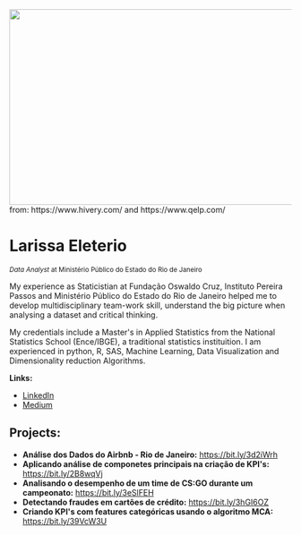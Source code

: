 <img src="https://www.qelp.com/wp-content/uploads/2018/11/sds-1-1080x6751.jpg" data-canonical-src="https://www.qelp.com/wp-content/uploads/2018/11/sds-1-1080x6751.jpg" width="800" height="350" />
                                                      from: https://www.hivery.com/ and https://www.qelp.com/


# Larissa Eleterio
<sub>*Data Analyst* at Ministério Público do Estado do Rio de Janeiro</sub>

My experience as Staticistian at Fundação Oswaldo Cruz, Instituto Pereira Passos and Ministério Público do Estado do Rio de Janeiro helped me to develop multidisciplinary team-work skill, understand the big picture when analysing a dataset and critical thinking.

My credentials include a Master's in Applied Statistics from the National Statistics School (Ence/IBGE), a traditional statistics instituition. I am experienced in python, R, SAS, Machine Learning, Data Visualization and Dimensionality reduction Algorithms.

**Links:**
* [LinkedIn](https://www.linkedin.com/in/larissaeleterio)
* [Medium](https://www.medium.com/@larissa.eleterio)

## Projects:

* **Análise dos Dados do Airbnb - Rio de Janeiro:** https://bit.ly/3d2iWrh
* **Aplicando análise de componetes principais na criação de KPI's:** https://bit.ly/2B8wqVj
* **Analisando o desempenho de um time de CS:GO durante um campeonato:** https://bit.ly/3eSlFEH
* **Detectando fraudes em cartões de crédito:** https://bit.ly/3hGI6OZ
* **Criando KPI's com features categóricas usando o algoritmo MCA:** https://bit.ly/39VcW3U
